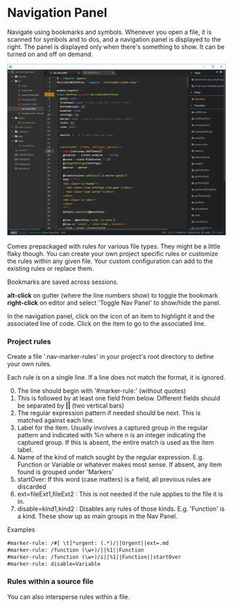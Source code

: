 # Navigation Panel

Navigate using bookmarks and symbols. Whenever you open a file, it is scanned
for symbols and to dos, and a navigation panel is displayed to the right.
The panel is displayed only when there's something to show.
It can be turned on and off on demand.

![Scren Shot](https://raw.githubusercontent.com/Ziink/atom-nav-panel/master/screenshot/screenshot1.png)

Comes prepackaged with rules for various file types. They might be a little
flaky though. You can create your own project specific rules or
customize the rules within any given file. Your custom configuration can
add to the existing rules or replace them.

Bookmarks are saved across sessions.

**alt-click** on gutter (where the line numbers show) to toggle the bookmark
**right-click** on editor and select 'Toggle Nav Panel' to show/hide the panel.

In the navigation panel, click on the icon of an item to highlight it and
 the associated line of code. Click on the item to go to the associated
 line.


### Project rules
Create a file '.nav-marker-rules' in your project's root directory to define your own rules.

Each rule is on a single line. If a line does not match the format, it is ignored.

0. The line should begin with '#marker-rule:' (without quotes)
0. This is followed by at least one field from below. Different fields should be separated by **||** (two vertical bars)
0. The regular expression pattern if needed should be next. This is matched against each line.
0. Label for the item. Usually involves a captured group in the regular pattern and indicated with %n where n is an integer indicating the captured group. If this is absent, the entire match is used as the item label.
0. Name of the kind of match sought by the regular expression. E.g. Function or Variable or whatever makes most sense. If absent, any item found is grouped under 'Markers'
0. startOver: If this word (case matters) is a field, all previous rules are discarded
0. ext=fileExt1,fileExt2 : This is not needed if the rule applies to the file it is in.
0. disable=kind1,kind2 : Disables any rules of those kinds. E.g. 'Function' is a kind. These show up as main groups in the Nav Panel.

Examples

```
#marker-rule: /#[ \t]*urgent: (.*)/||Urgent||ext=.md
#marker-rule: /function (\w+)/||%1||Function
#marker-rule: /function (\w+)/i||%1||Function||startOver
#marker-rule: disable=Variable
```

### Rules within a source file
You can also intersperse rules within a file.
